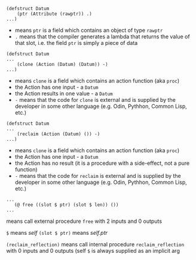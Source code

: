 ```
(defstruct Datum
    (ptr (Attribute (rawptr)) .)
...)
```
- means `ptr` is a field which contains an object of type `rawptr`
- `.` means that the compiler generates a lambda that returns the value of that slot, i.e. the field `ptr` is simply a piece of data

```
(defstruct Datum
...
    (clone (Action (Datum) (Datum)) -)
...)
```
- means `clone` is a field which contains an action function (aka `proc`)
- the Action has one input - a `Datum`
- the Action results in one value - a `Datum`
- `-` means that the code for `clone` is external and is supplied by the developer in some other language (e.g. Odin, Pythhon, Common Lisp, etc.)

```
(defstruct Datum
...
    (reclaim (Action (Datum) ()) -)
...)
```
- means `clone` is a field which contains an action function (aka `proc`)
- the Action has one input - a `Datum`
- the Action has no result (it is a procedure with a side-effect, not a pure function)
- `-` means that the code for `reclaim` is external and is supplied by the developer in some other language (e.g. Odin, Pythhon, Common Lisp, etc.)

```
...
   (@ free ((slot $ ptr) (slot $ len)) ())
...
```
means call external procedure `free` with 2 inputs and 0 outputs

`$` means *self*
`(slot $ ptr)` means *self.ptr*

`(reclaim_reflection)`
means call internal procedure `reclaim_reflection` with 0 inputs and 0 outputs (self `$` is always supplied as an implicit arg
